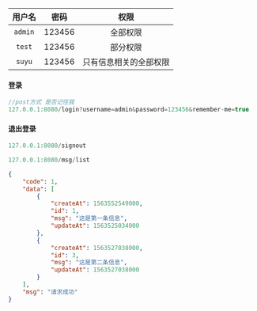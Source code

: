 


| 用户名   | 密码 | 权限
| :----: | :---: | :---: 
| `admin`  |123456| 全部权限
| `test`  |123456| 部分权限
| `suyu`  |123456| 只有信息相关的全部权限

#### 登录
```java
//post方式 是否记住我
127.0.0.1:8080/login?username=admin&password=123456&remember-me=true
```

#### 退出登录
```java
127.0.0.1:8080/signout
```
```java
127.0.0.1:8080/msg/list
```

```json
{
    "code": 1,
    "data": [
        {
            "createAt": 1563552549000,
            "id": 1,
            "msg": "这是第一条信息",
            "updateAt": 1563525034000
        },
        {
            "createAt": 1563527038000,
            "id": 3,
            "msg": "这是第二条信息",
            "updateAt": 1563527038000
        }
    ],
    "msg": "请求成功"
}
```




